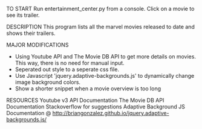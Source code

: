 TO START
Run entertainment_center.py from a console. Click on a movie to see its trailer.

DESCRIPTION
This program lists all the marvel movies released to date and shows their trailers.

MAJOR MODIFICATIONS
- Using Youtube API and The Movie DB API to get more details on movies. This way, there is no need for manual input.
- Seperated out style to a seperate css file.
- Use Javascript 'jquery.adaptive-backgrounds.js' to dynamically change image background colors.
- Show a shorter snippet when a movie overview is too long

RESOURCES
Youtube v3 API Documentation
The Movie DB API Documentation
Stackoverflow for suggestions
Adaptive Background JS Documentation @ http://briangonzalez.github.io/jquery.adaptive-backgrounds.js/